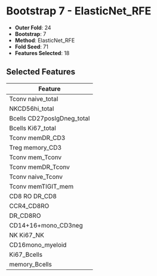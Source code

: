 # Bootstrap 7 - ElasticNet_RFE

- **Outer Fold**: 24
- **Bootstrap**: 7
- **Method**: ElasticNet_RFE
- **Fold Seed**: 71
- **Features Selected**: 18

## Selected Features

| Feature |
|---------|
| Tconv naive_total |
| NKCD56hi_total |
| Bcells CD27posIgDneg_total |
| Bcells Ki67_total |
| Tconv memDR_CD3 |
| Treg memory_CD3 |
| Tconv mem_Tconv |
| Tconv memDR_Tconv |
| Tconv naive_Tconv |
| Tconv memTIGIT_mem |
| CD8 RO DR_CD8 |
| CCR4_CD8RO |
| DR_CD8RO |
| CD14+16+mono_CD3neg |
| NK Ki67_NK |
| CD16mono_myeloid |
| Ki67_Bcells |
| memory_Bcells |
